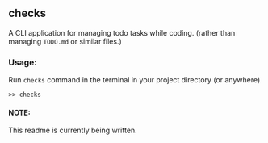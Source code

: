 ## checks

A CLI application for managing todo tasks while coding. (rather than managing `TODO.md` or similar files.)

### Usage:

Run `checks` command in the terminal in your project directory (or anywhere)

```shell
>> checks
```

#### NOTE:

This readme is currently being written.
